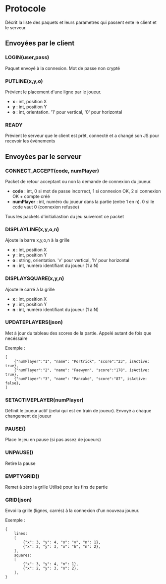 # Protocole

Décrit la liste des paquets et leurs parametres qui passent ente le client et le serveur.

## Envoyées par le client

### LOGIN(user,pass)
Paquet envoyé à la connexion. Mot de passe non crypté

### PUTLINE(x,y,o)
Prévient le placement d'une ligne par le joueur.
- **x** : int, position X
- **y** : int, position Y
- **o** : int, orientation. '1' pour vertical, '0' pour horizontal

### READY
Prévient le serveur que le client est prêt, connecté et a changé son JS pour recevoir les évènements

## Envoyées par le serveur

### CONNECT_ACCEPT(code, numPlayer)
Packet de retour acceptant ou non la demande de connexion du joueur.

- **code** : int, 0 si mot de passe incorrect, 1 si connexion OK, 2 si connexion OK + compte créé
- **numPlayer** : int, numéro du joueur dans la partie (entre 1 en n). 0 si le code vaut 0 (connexion refusée)

Tous les packets d'initialiastion du jeu suiveront ce packet

### DISPLAYLINE(x,y,o,n)
Ajoute la barre x,y,o,n à la grille

- **x** : int, position X
- **y** : int, position Y
- **o** : string, orientation. 'v' pour vertical, 'h' pour horizontal
- **n** : int, numéro identifiant du joueur (1 à N)

### DISPLAYSQUARE(x,y,n)
Ajoute le carré à la grille

- **x** : int, position X
- **y** : int, position Y
- **n** : int, numéro identifiant du joueur (1 à N)

### UPDATEPLAYERS(json)
Met à jour du tableau des scores de la partie.
Appelé autant de fois que necéssaire

Exemple :
```
[
    {"numPlayer":"1", "name": "Portrick", "score":"23", isActive: true},
    {"numPlayer":"2", "name": "Faewynn", "score":"178", isActive: true},
    {"numPlayer":"3", "name": "Pancake", "score":"87", isActive: false},
]
```

### SETACTIVEPLAYER(numPlayer)
Définit le joueur actif (celui qui est en train de joueur). Envoyé a chaque changement de joueur


### PAUSE()
Place le jeu en pause (si pas assez de joueurs)

### UNPAUSE()
Retire la pause

### EMPTYGRID()

Remet à zéro la grille
Utilisé pour les fins de partie

### GRID(json)

Envoi la grille (lignes, carrés) à la connexion d'un nouveau joueur.

Exemple :
```
{
    lines:
    [
        {"x": 3, "y": 4, "o": "v", "n": 1},
        {"x": 2, "y": 3, "o": "h", "n": 2},
    ],
    squares:
    [
        {"x": 3, "y": 4, "n": 1},
        {"x": 2, "y": 3, "n": 2},
    ],
}
```
